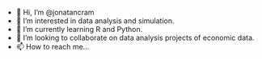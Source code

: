 - 👋 Hi, I’m @jonatancram
- 👀 I’m interested in data analysis and simulation.
- 🌱 I’m currently learning R and Python.
- 💞️ I’m looking to collaborate on data analysis projects of economic data.
- 📫 How to reach me...

<!---
jonatancram/jonatancram is a ✨ special ✨ repository because its `README.md` (this file) appears on your GitHub profile.
You can click the Preview link to take a look at your changes.
--->
